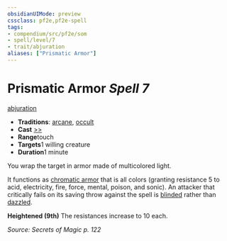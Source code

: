 ```yaml
---
obsidianUIMode: preview
cssclass: pf2e,pf2e-spell
tags:
- compendium/src/pf2e/som
- spell/level/7
- trait/abjuration
aliases: ["Prismatic Armor"]
---
```

# Prismatic Armor *Spell 7*   
[abjuration](../../rules/traits/abjuration.md)  

- **Traditions**: [arcane](../../rules/traits/arcane.md), [occult](../../rules/traits/occult.md)
- **Cast** [>>](../../rules/core-rulebook/chapter-9-playing-the-game.md#Actions "Two-Action") 
- **Range**touch
- **Targets**1 willing creature
- **Duration**1 minute

You wrap the target in armor made of multicolored light.

It functions as [chromatic armor](chromatic-armor-som.md) that is all colors (granting resistance 5 to acid, electricity, fire, force, mental, poison, and sonic). An attacker that critically fails on its saving throw against the spell is [blinded](../../rules/conditions.md#Blinded) rather than [dazzled](../../rules/conditions.md#Dazzled).

**Heightened (9th)** The resistances increase to 10 each.

*Source: Secrets of Magic p. 122*